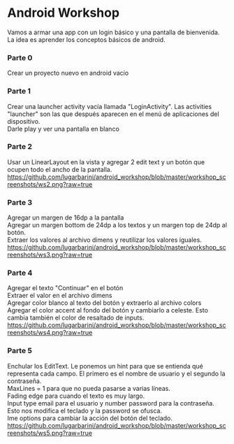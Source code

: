 # Android Workshop

Vamos a armar una app con un login básico y una pantalla de bienvenida. La idea es aprender los conceptos básicos de android. 


### Parte 0 
Crear un proyecto nuevo en android vacío

### Parte 1
Crear una launcher activity vacía llamada "LoginActivity". Las activities "launcher" son las que después aparecen en el menú de aplicaciones del dispositivo.<br>
Darle play y ver una pantalla en blanco

### Parte 2 
Usar un LinearLayout en la vista y agregar 2 edit text y un botón que ocupen todo el ancho de la pantalla. 
https://github.com/lugarbarini/android_workshop/blob/master/workshop_screenshots/ws2.png?raw=true

### Parte 3
Agregar un margen de 16dp a la pantalla<br>
Agregar un margen bottom de 24dp a los textos y un margen top de 24dp al botón.<br>
Extraer los valores al archivo dimens y reutilizar los valores iguales.<br>
https://github.com/lugarbarini/android_workshop/blob/master/workshop_screenshots/ws3.png?raw=true

### Parte 4
Agregar el texto "Continuar" en el botón<br>
Extraer el valor en el archivo dimens<br>
Agregar color blanco al texto del botón y extraerlo al archivo colors<br>
Agregar el color accent al fondo del botón y cambiarlo a celeste. Esto cambia también el color de resaltado de inputs.<br>
https://github.com/lugarbarini/android_workshop/blob/master/workshop_screenshots/ws4.png?raw=true

### Parte 5
Enchular los EditText. 
Le ponemos un hint para que se entienda qué representa cada campo. El primero es el nombre de usuario y el segundo la contraseña.<br>
MaxLines = 1 para que no pueda pasarse a varias líneas.<br>
Fading edge para cuando el texto es muy largo.<br>
Input type email para el usuario y number password para la contraseña. Esto nos modifica el teclado y la password se ofusca. <br>
Ime options para cambiar la acción del botón del teclado. 
https://github.com/lugarbarini/android_workshop/blob/master/workshop_screenshots/ws5.png?raw=true
